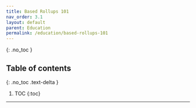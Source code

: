 ```yaml
---
title: Based Rollups 101
nav_order: 3.1
layout: default
parent: Education
permalink: /education/based-rollups-101
---
```


{: .no_toc }

## Table of contents
{: .no_toc .text-delta }

1. TOC
{:toc}

---